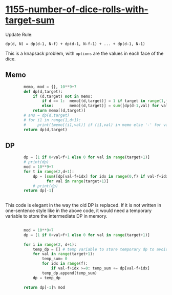# [1155-number-of-dice-rolls-with-target-sum](https://leetcode.com/problems/number-of-dice-rolls-with-target-sum/)
Update Rule:

`dp(d, N) = dp(d-1, N-f) + dp(d-1, N-f-1) + ... + dp(d-1, N-1)`

This is a knapsack problem, with `options` are the values in each face of the dice.



## Memo

```python
        memo, mod = {}, 10**9+7
        def dp(d,target):
            if (d,target) not in memo:
                if d == 1:  memo[(d,target)] = 1 if target in range(1,f+1) else 0
                else:       memo[(d,target)] = sum([dp(d-1,val) for val in range(target-f,target) if val>0])%mod
            return memo[(d,target)]
        # ans = dp(d,target)
        # for i1 in range(1,d+1):
        #     print([memo[(i1,val)] if (i1,val) in memo else '-' for val in range(1,target+1)])
        return dp(d,target)
```

## DP

```python
        dp = [1 if 0<val<f+1 else 0 for val in range(target+1)] 
        # print(dp)
        mod = 10**9+7
        for t in range(2,d+1):
            dp = [sum([dp[val-f+idx] for idx in range(0,f) if val-f+idx>=0]) %mod
                  for val in range(target+1)]
            # print(dp)
        return dp[-1]
        
```
This code is elegant in the way the old DP is replaced. If it is not written in one-sentence style like in the above code, it would need a temporary variable to store the intermediate DP in memory. 

```python
        
        mod = 10**9+7
        dp = [1 if 0<val<f+1 else 0 for val in range(target+1)]
        
        for i in range(2, d+1):
            temp_dp = [] # temp variable to store temporary dp to avoid modifying in-place of the original dp
            for val in range(target+1):
                temp_sum= 0
                for idx in range(f):
                    if val-f+idx >=0: temp_sum += dp[val-f+idx] 
                temp_dp.append(temp_sum)
            dp = temp_dp
            
        return dp[-1]% mod
```
